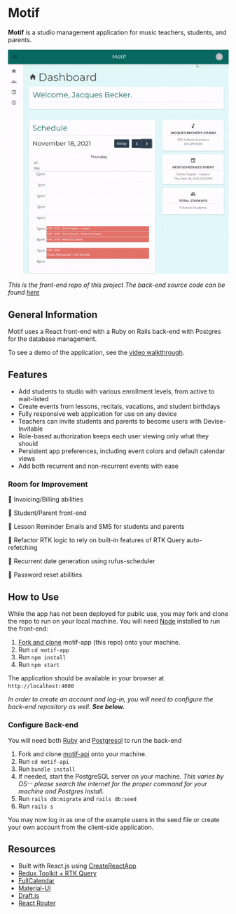 # Motif

__Motif__ is a studio management application for music teachers, students, and parents.

![Demo Gif](./public/motif.gif)

*This is the front-end repo of this project The back-end source code can be found [here](https://github.com/raquii/motif-api)*

## General Information

Motif uses a React front-end with a Ruby on Rails back-end with Postgres for the database management.

To see a demo of the application, see the [video walkthrough](https://youtu.be/0b08BDEyah8).

## Features

* Add students to studio with various enrollment levels, from active to wait-listed
* Create events from lessons, recitals, vacations, and student birthdays
* Fully responsive web application for use on any device
* Teachers can invite students and parents to become users with Devise-Invitable
* Role-based authorization keeps each user viewing only what they should
* Persistent app preferences, including event colors and default calendar views
* Add both recurrent and non-recurrent events with ease

### Room for Improvement

🔲 Invoicing/Billing abilities

🔲 Student/Parent front-end

🔲 Lesson Reminder Emails and SMS for students and parents

🔲 Refactor RTK logic to rely on built-in features of RTK Query auto-refetching

🔲 Recurrent date generation using rufus-scheduler

🔲 Password reset abilities

## How to Use

While the app has not been deployed for public use, you may fork and clone the repo to run on your local machine. You will need [Node](https://nodejs.org/en/) installed to run the front-end:

1. [Fork and clone](https://docs.github.com/en/get-started/quickstart/fork-a-repo) motif-app (this repo) onto your machine.
2. Run `cd motif-app`
3. Run `npm install`
4. Run `npm start`

The application should be available in your browser at `http://localhost:4000`

_In order to create an account and log-in, you will need to configure the back-end repository as well. **See below.**_

### Configure Back-end

You will need both [Ruby](https://www.ruby-lang.org/en/downloads/) and [Postgresql](https://www.postgresql.org/download/) to run the back-end

1. Fork and clone [motif-api](https://github.com/raquii/motif-api) onto your machine.
2. Run `cd motif-api`
3. Run `bundle install`
4. If needed, start the PostgreSQL server on your machine. *This varies by OS-- please search the internet for the proper command for your machine and Postgres install.*
5. Run `rails db:migrate` and `rails db:seed`
6. Run `rails s`

You may now log in as one of the example users in the seed file or create your own account from the client-side application.

## Resources

* Built with React.js using [CreateReactApp](https://create-react-app.dev/)
* [Redux Toolkit + RTK Query](https://redux-toolkit.js.org/)
* [FullCalendar](https://fullcalendar.io/)
* [Material-UI](https://mui.com/)
* [Draft.js](https://draftjs.org/)
* [React Router](https://github.com/remix-run/react-router)
